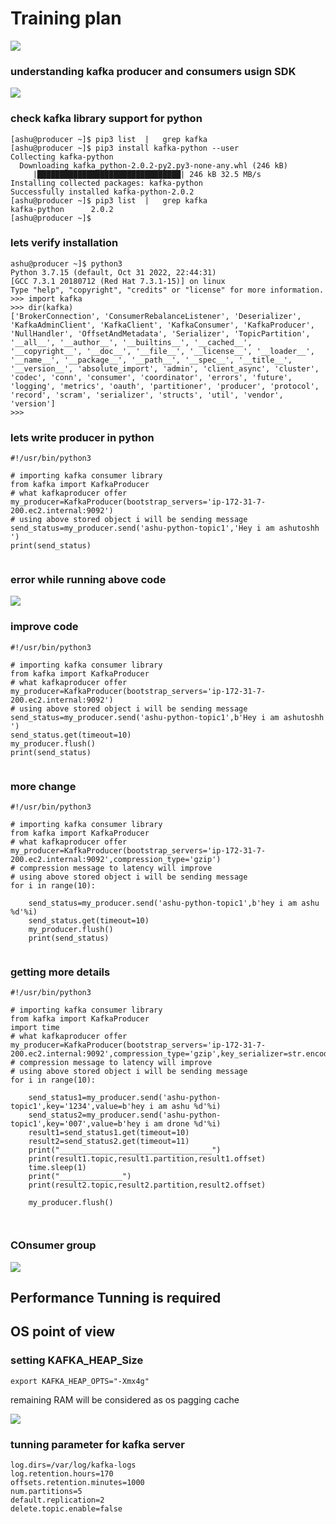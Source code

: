# Training plan 

<img src="plan.png">

### understanding kafka producer and consumers usign SDK 

<img src="sdk1.png">


### check kafka library support for python 

```
[ashu@producer ~]$ pip3 list  |   grep kafka
[ashu@producer ~]$ pip3 install kafka-python --user 
Collecting kafka-python
  Downloading kafka_python-2.0.2-py2.py3-none-any.whl (246 kB)
     |████████████████████████████████| 246 kB 32.5 MB/s 
Installing collected packages: kafka-python
Successfully installed kafka-python-2.0.2
[ashu@producer ~]$ pip3 list  |   grep kafka
kafka-python      2.0.2
[ashu@producer ~]$ 
```

### lets verify installation 

```
ashu@producer ~]$ python3
Python 3.7.15 (default, Oct 31 2022, 22:44:31) 
[GCC 7.3.1 20180712 (Red Hat 7.3.1-15)] on linux
Type "help", "copyright", "credits" or "license" for more information.
>>> import kafka 
>>> dir(kafka)
['BrokerConnection', 'ConsumerRebalanceListener', 'Deserializer', 'KafkaAdminClient', 'KafkaClient', 'KafkaConsumer', 'KafkaProducer', 'NullHandler', 'OffsetAndMetadata', 'Serializer', 'TopicPartition', '__all__', '__author__', '__builtins__', '__cached__', '__copyright__', '__doc__', '__file__', '__license__', '__loader__', '__name__', '__package__', '__path__', '__spec__', '__title__', '__version__', 'absolute_import', 'admin', 'client_async', 'cluster', 'codec', 'conn', 'consumer', 'coordinator', 'errors', 'future', 'logging', 'metrics', 'oauth', 'partitioner', 'producer', 'protocol', 'record', 'scram', 'serializer', 'structs', 'util', 'vendor', 'version']
>>> 
```

### lets write producer in python 

```
#!/usr/bin/python3

# importing kafka consumer library 
from kafka import KafkaProducer
# what kafkaproducer offer
my_producer=KafkaProducer(bootstrap_servers='ip-172-31-7-200.ec2.internal:9092')
# using above stored object i will be sending message 
send_status=my_producer.send('ashu-python-topic1','Hey i am ashutoshh ')
print(send_status)


```

### error while running above code 

<img src="error.png">

### improve code 

```
#!/usr/bin/python3

# importing kafka consumer library 
from kafka import KafkaProducer
# what kafkaproducer offer
my_producer=KafkaProducer(bootstrap_servers='ip-172-31-7-200.ec2.internal:9092')
# using above stored object i will be sending message 
send_status=my_producer.send('ashu-python-topic1',b'Hey i am ashutoshh ')
send_status.get(timeout=10)
my_producer.flush()
print(send_status)


```

###  more change

```
#!/usr/bin/python3

# importing kafka consumer library 
from kafka import KafkaProducer
# what kafkaproducer offer
my_producer=KafkaProducer(bootstrap_servers='ip-172-31-7-200.ec2.internal:9092',compression_type='gzip')
# compression message to latency will improve 
# using above stored object i will be sending message 
for i in range(10):
    
    send_status=my_producer.send('ashu-python-topic1',b'hey i am ashu %d'%i)
    send_status.get(timeout=10)
    my_producer.flush()
    print(send_status)


```

### getting more details 

```
#!/usr/bin/python3

# importing kafka consumer library 
from kafka import KafkaProducer
import time
# what kafkaproducer offer
my_producer=KafkaProducer(bootstrap_servers='ip-172-31-7-200.ec2.internal:9092',compression_type='gzip',key_serializer=str.encode)
# compression message to latency will improve 
# using above stored object i will be sending message 
for i in range(10):
    
    send_status1=my_producer.send('ashu-python-topic1',key='1234',value=b'hey i am ashu %d'%i)
    send_status2=my_producer.send('ashu-python-topic1',key='007',value=b'hey i am drone %d'%i)
    result1=send_status1.get(timeout=10)
    result2=send_status2.get(timeout=11)
    print("__________________________________")
    print(result1.topic,result1.partition,result1.offset)
    time.sleep(1)
    print("______________")
    print(result2.topic,result2.partition,result2.offset)
    
    my_producer.flush()



```

### COnsumer group 

<img src="cg.png">

## Performance Tunning is required 

## OS point of view 

### setting KAFKA_HEAP_Size

```
export KAFKA_HEAP_OPTS="-Xmx4g"
```

<p> remaining RAM will be considered as os pagging cache </p>

<img src="ost.png">

### tunning parameter for kafka server 

```
log.dirs=/var/log/kafka-logs
log.retention.hours=170
offsets.retention.minutes=1000
num.partitions=5
default.replication=2
delete.topic.enable=false
```


